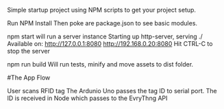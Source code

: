 Simple startup project using NPM scripts to get your project setup.

Run NPM Install
Then poke are package.json to see basic modules.

npm start will run a server instance
Starting up http-server, serving ./
Available on:
  http://127.0.0.1:8080
  http://192.168.0.20:8080
Hit CTRL-C to stop the server

npm run build
Will run tests, minify and move assets to dist folder.

#The App Flow

User scans RFID tag
The Ardunio Uno passes the tag ID to serial port.
The ID is received in Node which passes to the EvryThng API
